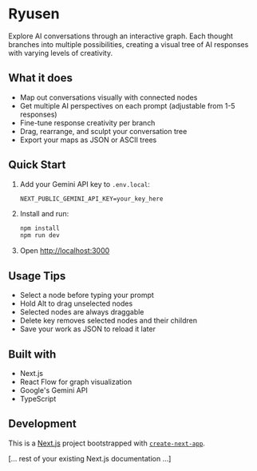 # Ryusen

Explore AI conversations through an interactive graph. Each thought branches into multiple possibilities, creating a visual tree of AI responses with varying levels of creativity.


## What it does
- Map out conversations visually with connected nodes
- Get multiple AI perspectives on each prompt (adjustable from 1-5 responses)
- Fine-tune response creativity per branch
- Drag, rearrange, and sculpt your conversation tree
- Export your maps as JSON or ASCII trees

## Quick Start
1. Add your Gemini API key to `.env.local`:
   ```
   NEXT_PUBLIC_GEMINI_API_KEY=your_key_here
   ```
2. Install and run:
   ```bash
   npm install
   npm run dev
   ```
3. Open [http://localhost:3000](http://localhost:3000)

## Usage Tips
- Select a node before typing your prompt
- Hold Alt to drag unselected nodes
- Selected nodes are always draggable
- Delete key removes selected nodes and their children
- Save your work as JSON to reload it later

## Built with
- Next.js
- React Flow for graph visualization
- Google's Gemini API
- TypeScript

## Development

This is a [Next.js](https://nextjs.org) project bootstrapped with [`create-next-app`](https://nextjs.org/docs/app/api-reference/cli/create-next-app).

[... rest of your existing Next.js documentation ...]
